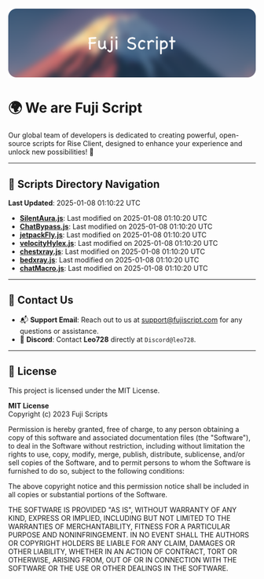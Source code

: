 ![Banner](.github/b.webp)

# 🌍 **We are Fuji Script**

Our global team of developers is dedicated to creating powerful, open-source scripts for Rise Client, designed to enhance your experience and unlock new possibilities! 🌟

---
<!-- SCRIPTS_NAVIGATION_START -->
## 📂 **Scripts Directory Navigation**

**Last Updated**: 2025-01-08 01:10:22 UTC

- **[SilentAura.js](scripts/SilentAura.js)**: Last modified on 2025-01-08 01:10:20 UTC
- **[ChatBypass.js](scripts/ChatBypass.js)**: Last modified on 2025-01-08 01:10:20 UTC
- **[jetpackFly.js](scripts/jetpackFly.js)**: Last modified on 2025-01-08 01:10:20 UTC
- **[velocityHylex.js](scripts/velocityHylex.js)**: Last modified on 2025-01-08 01:10:20 UTC
- **[chestxray.js](scripts/chestxray.js)**: Last modified on 2025-01-08 01:10:20 UTC
- **[bedxray.js](scripts/bedxray.js)**: Last modified on 2025-01-08 01:10:20 UTC
- **[chatMacro.js](scripts/chatMacro.js)**: Last modified on 2025-01-08 01:10:20 UTC

<!-- SCRIPTS_NAVIGATION_END -->

---

## 💬 **Contact Us**  
- 📬 **Support Email**: Reach out to us at [support@fujiscript.com](mailto:support@fujiscript.com) for any questions or assistance.  
- 💬 **Discord**: Contact **Leo728** directly at `Discord@leo728`.

---

## 📜 **License**

This project is licensed under the MIT License.  

**MIT License**  
Copyright (c) 2023 Fuji Scripts  

Permission is hereby granted, free of charge, to any person obtaining a copy of this software and associated documentation files (the "Software"), to deal in the Software without restriction, including without limitation the rights to use, copy, modify, merge, publish, distribute, sublicense, and/or sell copies of the Software, and to permit persons to whom the Software is furnished to do so, subject to the following conditions:  

The above copyright notice and this permission notice shall be included in all copies or substantial portions of the Software.  

THE SOFTWARE IS PROVIDED "AS IS", WITHOUT WARRANTY OF ANY KIND, EXPRESS OR IMPLIED, INCLUDING BUT NOT LIMITED TO THE WARRANTIES OF MERCHANTABILITY, FITNESS FOR A PARTICULAR PURPOSE AND NONINFRINGEMENT. IN NO EVENT SHALL THE AUTHORS OR COPYRIGHT HOLDERS BE LIABLE FOR ANY CLAIM, DAMAGES OR OTHER LIABILITY, WHETHER IN AN ACTION OF CONTRACT, TORT OR OTHERWISE, ARISING FROM, OUT OF OR IN CONNECTION WITH THE SOFTWARE OR THE USE OR OTHER DEALINGS IN THE SOFTWARE.  
